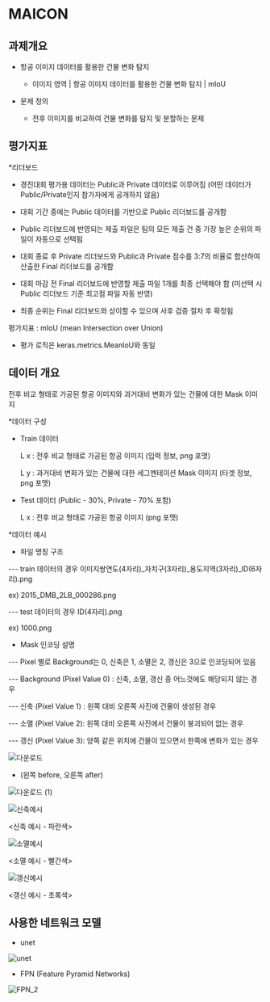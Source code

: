 # MAICON

## 과제개요

* 항공 이미지 데이터를 활용한 건물 변화 탐지 
  * 이미지 영역 | 항공 이미지 데이터를 활용한 건물 변화 탐지 | mIoU


* 문제 정의 
  * 전후 이미지를 비교하여 건물 변화를 탐지 및 분할하는 문제


## 평가지표

*리더보드

- 경진대회 평가용 데이터는 Public과 Private 데이터로 이루어짐 (어떤 데이터가 Public/Private인지 참가자에게 공개하지 않음)

- 대회 기간 중에는 Public 데이터를 기반으로 Public 리더보드를 공개함

- Public 리더보드에 반영되는 제출 파일은 팀의 모든 제출 건 중 가장 높은 순위의 파일이 자동으로 선택됨

- 대회 종료 후 Private 리더보드와 Public과 Private 점수를 3:7의 비율로 합산하여 산출한 Final 리더보드를 공개함  

- 대회 마감 전 Final 리더보드에 반영할 제출 파일 1개를 최종 선택해야 함 (미선택 시 Public 리더보드 기준 최고점 파일 자동 반영) 

- 최종 순위는 Final 리더보드와 상이할 수 있으며 사후 검증 절차 후 확정됨


평가지표 : mIoU (mean Intersection over Union)


* 평가 로직은 keras.metrics.MeanIoU와 동일


## 데이터 개요
전후 비교 형태로 가공된 항공 이미지와 과거대비 변화가 있는 건물에 대한 Mask 이미지



*데이터 구성
- Train 데이터

  L x : 전후 비교 형태로 가공된 항공 이미지 (입력 정보, png 포맷)

  L y : 과거대비 변화가 있는 건물에 대한 세그멘테이션 Mask 이미지 (타겟 정보, png 포맷)


- Test 데이터 (Public - 30%, Private - 70% 포함)

  L x : 전후 비교 형태로 가공된 항공 이미지 (png 포맷)



*데이터 예시
- 파일 명칭 구조

--- train 데이터의 경우 이미지쌍연도(4자리)_자치구(3자리)_용도지역(3자리)_ID(6자리).png

ex) 2015_DMB_2LB_000286.png



--- test 데이터의 경우 ID(4자리).png

ex) 1000.png



- Mask 인코딩 설명

--- Pixel 별로 Background는 0, 신축은 1, 소멸은 2, 갱신은 3으로 인코딩되어 있음

--- Background (Pixel Value 0) : 신축, 소멸, 갱신 중 어느것에도 해당되지 않는 경우

--- 신축 (Pixel Value 1) : 왼쪽 대비 오른쪽 사진에 건물이 생성된 경우

--- 소멸 (Pixel Value 2): 왼쪽 대비 오른쪽 사진에서 건물이 붕괴되어 없는 경우

--- 갱신 (Pixel Value 3): 양쪽 같은 위치에 건물이 있으면서 한쪽에 변화가 있는 경우

![다운로드](https://user-images.githubusercontent.com/41661483/204326708-cef630bd-f919-4873-bdf7-84129c3cd567.png)


- (왼쪽 before, 오른쪽 after)

![다운로드 (1)](https://user-images.githubusercontent.com/41661483/204327439-a53def09-9d44-4abe-8788-36c42c1b7a80.png)


![신축예시](https://user-images.githubusercontent.com/41661483/204328222-19f4dcc5-15bf-4443-b828-d63a12d088e2.png)

<신축 예시 - 파란색>

![소멸예시](https://user-images.githubusercontent.com/41661483/204328242-211d2eb1-cca2-444c-8731-a8d856c51a31.png)

<소멸 예시 - 빨간색>

![갱신예시](https://user-images.githubusercontent.com/41661483/204328250-6e974e00-4b76-4594-afb9-e00d7d745629.png)

<갱신 예시 - 초록색>


## 사용한 네트워크 모델

 - unet

![unet](https://user-images.githubusercontent.com/41661483/204336692-1698c040-8fe5-4e5e-b50f-f404d7843223.png)

 - FPN (Feature Pyramid Networks)

![FPN_2](https://user-images.githubusercontent.com/41661483/204337669-55323973-2165-457c-9521-fe12e614af0b.png)

 
 

